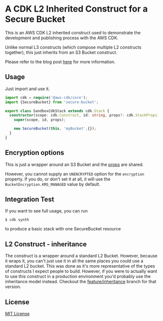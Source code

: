 # A CDK L2 Inherited Construct for a Secure Bucket

This is an AWS CDK L2 inherited construct used to demonstrate the development and publishing process with the AWS CDK.

Unlike normal L3 constructs (which compose multiple L2 constructs together), this just inherits from an S3 Bucket construct.

Please refer to the blog post [here](https://www.matthewbonig.com/2020/01/11/creating-constructs) for more information.


## Usage

Just import and use it.

```typescript
import cdk = require('@aws-cdk/core');
import {SecureBucket} from 'secure-bucket';

export class SandboxCdkStack extends cdk.Stack {
  constructor(scope: cdk.Construct, id: string, props?: cdk.StackProps) {
    super(scope, id, props);

    new SecureBucket(this, 'myBucket',{});
  }
}

```

## Encryption options
This is just a wrapper around an S3 Bucket and the [props](https://docs.aws.amazon.com/cdk/api/latest/docs/@aws-cdk_aws-s3.BucketProps.html) are shared.

However, you cannot supply an `UNENCRYPTED` option for the `encryption` property. If you do, or don't set it at all, it will use the `BucketEncryption.KMS_MANAGED` value by default.

## Integration Test

If you want to see full usage, you can run

```shell script
$ cdk synth
```

to produce a basic stack with one SecureBucket resource

## L2 Construct - inheritance

The construct is a wrapper around a standard L2 Bucket. However, because it wraps it, you can't just use it in all 
the same places you could use a standard L2 bucket. This was done as it's more representative of the types of constructs
I expect people to build. However, if you were to actually want to use this construct in a production environment you'd
probably use the inheritance model instead. Checkout the [feature/inheritance](https://github.com/mbonig/secure-bucket/tree/feature/inheritance) branch for that version. 

## License

[MIT License](https://opensource.org/licenses/MIT) 
